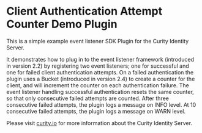 # Client Authentication Attempt Counter Demo Plugin

This is a simple example event listener SDK Plugin for the Curity Identity Server.

It demonstrates how to plug in to the event listener framework (introduced in version 2.2) by registering two event 
listeners; one for successful and one for failed client authentication attempts. On a failed authentication the plugin
uses a Bucket (introduced in version 2.4) to create a counter for the client, and will increment the 
counter on each authentication failure. The event listener handling successful authentication resets the same counter,
so that only consecutive failed attempts are counted. After three consecutive failed attempts, the plugin logs a message
on INFO level. At 10 consecutive failed attempts, the plugin logs a message on WARN level.

Please visit [curity.io](https://curity.io/) for more information about the Curity Identity Server.
